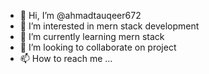 - 👋 Hi, I’m @ahmadtauqeer672
- 👀 I’m interested in mern stack development
- 🌱 I’m currently learning mern stack
- 💞️ I’m looking to collaborate on project
- 📫 How to reach me ...

<!---
ahmadtauqeer672/ahmadtauqeer672 is a ✨ special ✨ repository because its `README.md` (this file) appears on your GitHub profile.
You can click the Preview link to take a look at your changes.
--->
